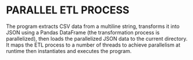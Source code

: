 # PARALLEL ETL PROCESS
The program extracts CSV data from a multiline string, transforms it into JSON using a Pandas DataFrame (the transformation process is parallelized), then loads the parallelized JSON data to the current directory. It maps the ETL process to a number of threads to achieve parallelism at runtime then instantiates and executes the program.
